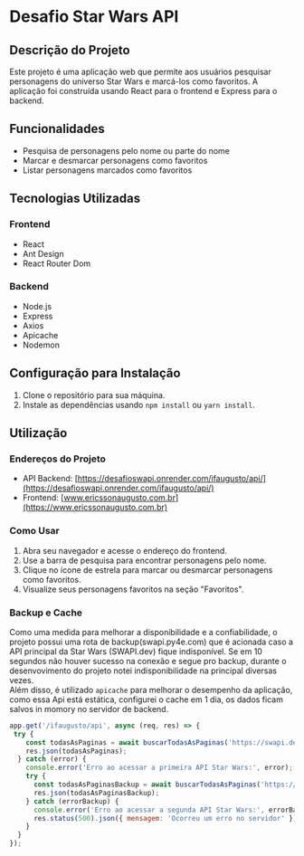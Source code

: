 # Desafio Star Wars API

## Descrição do Projeto

Este projeto é uma aplicação web que permite aos usuários pesquisar personagens do universo Star Wars e marcá-los como favoritos. A aplicação foi construída usando React para o frontend e Express para o backend.

## Funcionalidades

- Pesquisa de personagens pelo nome ou parte do nome
- Marcar e desmarcar personagens como favoritos
- Listar personagens marcados como favoritos

## Tecnologias Utilizadas

### Frontend
- React
- Ant Design
- React Router Dom

### Backend
- Node.js
- Express
- Axios
- Apicache
- Nodemon

## Configuração para Instalação

1. Clone o repositório para sua máquina.
2. Instale as dependências usando `npm install` ou `yarn install`.

## Utilização

### Endereços do Projeto

- API Backend: [https://desafioswapi.onrender.com/ifaugusto/api/](https://desafioswapi.onrender.com/ifaugusto/api/)
- Frontend: [www.ericssonaugusto.com.br](https://www.ericssonaugusto.com.br)

### Como Usar

1. Abra seu navegador e acesse o endereço do frontend.
2. Use a barra de pesquisa para encontrar personagens pelo nome.
3. Clique no ícone de estrela para marcar ou desmarcar personagens como favoritos.
4. Visualize seus personagens favoritos na seção "Favoritos".

### Backup e Cache

Como uma medida para melhorar a disponibilidade e a confiabilidade, o projeto possui uma rota de backup(swapi.py4e.com) que é acionada caso a API principal da Star Wars (SWAPI.dev) fique indisponível. Se em 10 segundos não houver sucesso na conexão e segue pro backup, durante o desenvovimento do projeto notei indisponibilidade na principal diversas vezes. 
<br/>
Além disso, é utilizado `apicache` para melhorar o desempenho da aplicação, como essa Api está estática, configurei o cache em 1 dia, os dados ficam salvos in momory no servidor de backend.

```javascript
app.get('/ifaugusto/api', async (req, res) => {
 try { 
    const todasAsPaginas = await buscarTodasAsPaginas('https://swapi.dev/api/people/', 10000); 
    res.json(todasAsPaginas); 
  } catch (error) {
    console.error('Erro ao acessar a primeira API Star Wars:', error); 
    try {
      const todasAsPaginasBackup = await buscarTodasAsPaginas('https://swapi.py4e.com/api/people/', 10000);
      res.json(todasAsPaginasBackup); 
    } catch (errorBackup) { 
      console.error('Erro ao acessar a segunda API Star Wars:', errorBackup);
      res.status(500).json({ mensagem: 'Ocorreu um erro no servidor' });
    }
  }
});
